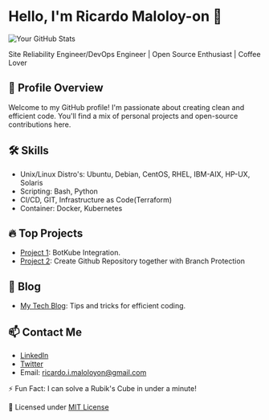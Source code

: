 # Hello, I'm Ricardo Maloloy-on 👋
![Your GitHub Stats](https://github-readme-stats.vercel.app/api?username=ricardomaloloyon&show_icons=true&theme=dark&count_private=true)

Site Reliability Engineer/DevOps Engineer | Open Source Enthusiast | Coffee Lover

## 🌱 Profile Overview
Welcome to my GitHub profile! I'm passionate about creating clean and efficient code. You'll find a mix of personal projects and open-source contributions here.

## 🛠️ Skills
- Unix/Linux Distro's: Ubuntu, Debian, CentOS, RHEL, IBM-AIX, HP-UX, Solaris
- Scripting: Bash, Python
- CI/CD, GIT, Infrastructure as Code(Terraform)
- Container: Docker, Kubernetes

## 🔥 Top Projects
- [Project 1](link): BotKube Integration.
- [Project 2](link): Create Github Repository together with Branch Protection

## 📝 Blog
- [My Tech Blog](link): Tips and tricks for efficient coding.

## 📫 Contact Me
- [LinkedIn](https://www.linkedin.com/in/rmaloloyon)
- [Twitter](https://twitter.com/rickymaloy)
- Email: ricardo.i.maloloyon@gmail.com

⚡ Fun Fact: I can solve a Rubik's Cube in under a minute!


📝 Licensed under [MIT License](license-link)
